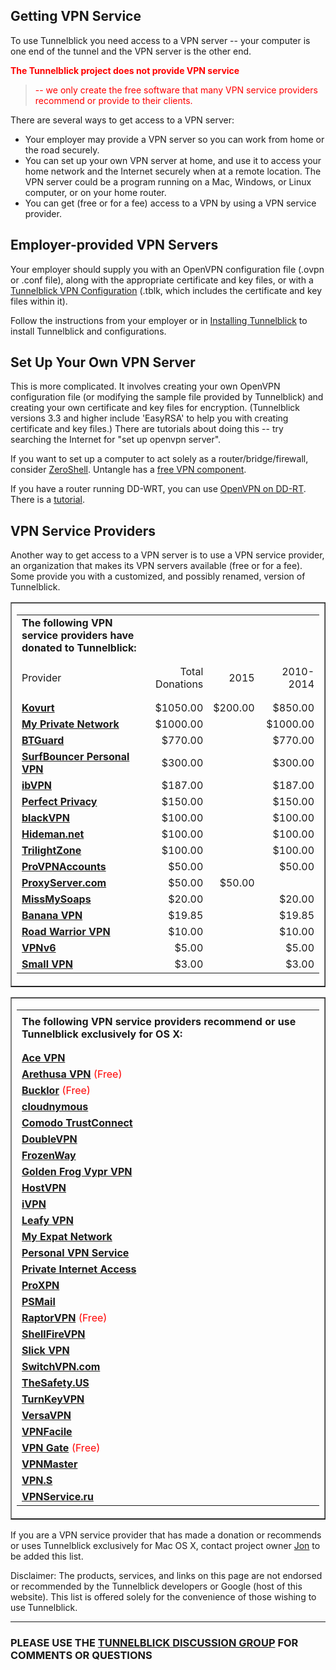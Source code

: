 ## Getting VPN Service ##
To use Tunnelblick you need access to a VPN server -- your computer is one end of the tunnel and the VPN server is the other end.

<font color='red'><b>The Tunnelblick project does not provide VPN service</b>
<blockquote>-- we only create the free software that many VPN service providers recommend or provide to their clients.</font></blockquote>

There are several ways to get access to a VPN server:

  * Your employer may provide a VPN server so you can work from home or the road securely.
  * You can set up your own VPN server at home, and use it to access your home network and the Internet securely when at a remote location. The VPN server could be a program running on a Mac, Windows, or Linux computer, or on your home router.
  * You can get (free or for a fee) access to a VPN by using a VPN service provider.

## Employer-provided VPN Servers ##
Your employer should supply you with an OpenVPN configuration file (.ovpn or .conf file), along with the appropriate certificate and key files, or with a [Tunnelblick VPN Configuration](http://code.google.com/p/tunnelblick/wiki/cConfigT) (.tblk, which includes the certificate and key files within it).

Follow the instructions from your employer or in [Installing Tunnelblick](cInstall.md) to install Tunnelblick and configurations.

## Set Up Your Own VPN Server ##
This is more complicated. It involves creating your own OpenVPN configuration file (or modifying the sample file provided by Tunnelblick) and creating your own certificate and key files for encryption. (Tunnelblick versions 3.3 and higher include 'EasyRSA' to help you with creating certificate and key files.) There are tutorials about doing this -- try searching the Internet for "set up openvpn server".

If you want to set up a computer to act solely as a router/bridge/firewall, consider [ZeroShell](http://www.zeroshell.net/eng/). Untangle has a [free VPN component](http://www.untangle.com/store/openvpn.html).

If you have a router running DD-WRT, you can use [OpenVPN on DD-RT](http://www.dd-wrt.com/wiki/index.php/OpenVPN#Enable_OpenVPN_in_the_Router). There is a [tutorial](http://www.dd-wrt.com/wiki/index.php/VPN_(the_easy_way)_v24%2B).

## VPN Service Providers ##
Another way to get access to a VPN server is to use a VPN service provider, an organization that makes its VPN servers available (free or for a fee). Some provide you with a customized, and possibly renamed, version of Tunnelblick.

<table width='100%' border='1'><tr><td>

<table width='100%' border='0'>

<tr><td><b>The following VPN service providers have donated to Tunnelblick:</b></td></tr>
<tr><td> </td><td> </td><td> </td><td> </td></tr>
<tr><td> </td><td> </td><td> </td><td> </td></tr>

<tr><td>Provider</td><td align='right'>Total Donations</td><td align='right'>2015</td><td align='right'>2010-2014</td></tr>
<tr><td> </td><td> </td><td> </td><td> </td></tr>
<tr><td> </td><td> </td><td> </td><td> </td></tr>

<tr><td><b><a href='http://www.tunnelblick.net/to.php?to=https://www.kovurt.com'>Kovurt</a></b></td>                         <td align='right'>$1050.00</td>  <td align='right'> $200.00</td>       <td align='right'>$850.00</td></tr>
<tr><td><b><a href='http://www.tunnelblick.net/to.php?to=https://my-private-network.co.uk'>My Private Network</a></b></td>   <td align='right'>$1000.00</td> <td align='right'> </td> <td align='right'>$1000.00</td></tr>
<tr><td><b><a href='http://www.tunnelblick.net/to.php?to=http://btguard.com'>BTGuard</a></b></td>                            <td align='right'>$770.00</td>        <td align='right'> </td>       <td align='right'>$770.00</td></tr>
<tr><td><b><a href='http://www.tunnelblick.net/to.php?to=http://www.surfbouncer.com'>SurfBouncer Personal VPN</a></b></td>   <td align='right'>$300.00</td>  <td align='right'> </td>       <td align='right'>$300.00</td></tr>
<tr><td><b><a href='http://www.tunnelblick.net/to.php?to=http://www.ibvpn.com'>ibVPN</a></b></td>                            <td align='right'>$187.00</td>    <td align='right'> </td>       <td align='right'>$187.00</td></tr>
<tr><td><b><a href='http://www.tunnelblick.net/to.php?to=https://www.perfect-privacy.com'>Perfect Privacy</a></b></td>       <td align='right'>$150.00</td>   <td align='right'> </td>       <td align='right'>$150.00</td></tr>
<tr><td><b><a href='http://www.tunnelblick.net/to.php?to=https://www.blackvpn.com'>blackVPN</a></b></td>                     <td align='right'>$100.00</td>  <td align='right'> </td>       <td align='right'>$100.00</td></tr>
<tr><td><b><a href='http://www.tunnelblick.net/to.php?to=https://www.hideman.net'>Hideman.net</a></b></td>                   <td align='right'>$100.00</td>  <td align='right'> </td>       <td align='right'>$100.00</td></tr>
<tr><td><b><a href='http://www.tunnelblick.net/to.php?to=http://www.trilightzone.org/services.html'>TrilightZone</a></b></td><td align='right'>$100.00</td>  <td align='right'> </td>       <td align='right'>$100.00</td></tr>
<tr><td><b><a href='http://www.tunnelblick.net/to.php?to=http://provpnaccounts.com'>ProVPNAccounts</a></b></td>              <td align='right'>$50.00</td>   <td align='right'> </td>       <td align='right'>$50.00</td></tr>
<tr><td><b><a href='http://www.tunnelblick.net/to.php?to=https://proxyserver.com'>ProxyServer.com</a></b></td>              <td align='right'>$50.00</td>   <td align='right'>$50.00</td>       <td align='right'> </td></tr>
<tr><td><b><a href='http://www.tunnelblick.net/to.php?to=http://www.missmysoaps.co.uk'>MissMySoaps</a></b></td>              <td align='right'>$20.00</td>   <td align='right'> </td>       <td align='right'>$20.00</td></tr>
<tr><td><b><a href='http://www.tunnelblick.net/to.php?to=http://www.banana-vpn.com'>Banana VPN</a></b></td>                  <td align='right'>$19.85</td>    <td align='right'> </td>       <td align='right'>$19.85</td></tr>
<tr><td><b><a href='http://www.tunnelblick.net/to.php?to=http://www.roadwarriorvpn.com'>Road Warrior VPN</a></b></td>        <td align='right'>$10.00</td>    <td align='right'> </td>       <td align='right'>$10.00</td></tr>
<tr><td><b><a href='http://www.tunnelblick.net/to.php?to=http://vpnv6.com'>VPNv6</a></b></td>                                <td align='right'>$5.00</td>    <td align='right'> </td>       <td align='right'>$5.00</td></tr>
<tr><td><b><a href='http://www.tunnelblick.net/to.php?to=http://www.smallvpn.com'>Small VPN</a></b></td>                                <td align='right'>$3.00</td>    <td align='right'> </td>       <td align='right'>$3.00</td></tr>
</table>

</td></tr></table>

<table width='100%' border='1'><tr><td>

<table border='0'><tr><td>
<tr><td><b>The following VPN service providers recommend or use Tunnelblick exclusively for OS X:</b></td></tr>
<tr><td> </td></tr>
<tr><td> </td></tr>


<tr><td><b><a href='http://www.tunnelblick.net/to.php?to=http://www.acevpn.com'>Ace VPN</a></b></td></tr>
<tr><td><b><a href='http://www.tunnelblick.net/to.php?to=http://s6n.org/arethusa'>Arethusa VPN</a></b> <font color='red'>(Free)</font><b></td></tr></b><tr><td><b><a href='http://www.tunnelblick.net/to.php?to=http://www.bucklor.com/'>Bucklor</a></b> <font color='red'>(Free)</font><b></td></tr></b><tr><td><b><a href='http://www.tunnelblick.net/to.php?to=https://cloudnymous.com'>cloudnymous</a></b></td></tr>
<tr><td><b><a href='http://www.tunnelblick.net/to.php?to=https://www.comodo.com/home/internet-security/wifi-security.php'>Comodo TrustConnect</a></b></td></tr>
<tr><td><b><a href='http://www.tunnelblick.net/to.php?to=http://www.doublevpn.com/'>DoubleVPN</a></b></td></tr>
<tr><td><b><a href='http://www.tunnelblick.net/to.php?to=http://www.frozenway.com'>FrozenWay</a></b></td></tr>
<tr><td><b><a href='http://www.tunnelblick.net/to.php?to=http://www.goldenfrog.com/vyprvpn'>Golden Frog Vypr VPN</a></b></td></tr>
<tr><td><b><a href='http://www.tunnelblick.net/to.php?to=https://www.hostvpn.com/'>HostVPN</a></b></td></tr>
<tr><td><b><a href='http://www.tunnelblick.net/to.php?to=https://www.ivpn.net'>iVPN</a></b></td></tr>
<tr><td><b><a href='http://www.tunnelblick.net/to.php?to=https://www.leafyvpn.net'>Leafy VPN</a></b></td></tr>
<tr><td><b><a href='http://www.tunnelblick.net/to.php?to=http://www.my-expat-network.co.uk'>My Expat Network</a></b></td></tr>
<tr><td><b><a href='http://www.tunnelblick.net/to.php?to=http://www.personalvpn.biz'>Personal VPN Service</a></b></td></tr>
<tr><td><b><a href='http://www.tunnelblick.net/to.php?to=https://www.privateinternetaccess.com'>Private Internet Access</a></b></td></tr>
<tr><td><b><a href='http://www.tunnelblick.net/to.php?to=http://proxpn.com'>ProXPN</a></b></td></tr>
<tr><td><b><a href='http://www.tunnelblick.net/to.php?to=http://info.psmail.net/noah'>PSMail</a></b></td></tr>
<tr><td><b><a href='http://www.tunnelblick.net/to.php?to=http://www.raptorvpn.com'>RaptorVPN</a></b> <font color='red'>(Free)</font><b></td></tr></b><tr><td><b><a href='http://www.tunnelblick.net/to.php?to=https://www.shellfire.net/vpn'>ShellFireVPN</a></b></td></tr>
<tr><td><b><a href='http://www.tunnelblick.net/to.php?to=https://www.slickvpn.com'>Slick VPN</a></b></td></tr>
<tr><td><b><a href='http://www.tunnelblick.net/to.php?to=http://switchvpn.com'>SwitchVPN.com</a></b></td></tr>
<tr><td><b><a href='http://www.tunnelblick.net/to.php?to=https://thesafety.us'>TheSafety.US</a></b></td></tr>
<tr><td><b><a href='http://www.tunnelblick.net/to.php?to=http://www.turnkeyvpn.com'>TurnKeyVPN</a></b></td></tr>
<tr><td><b><a href='http://www.tunnelblick.net/to.php?to=http://www.versavpn.com'>VersaVPN</a></b></td></tr>
<tr><td><b><a href='http://www.tunnelblick.net/to.php?to=http://vpnfacile.fr'>VPNFacile</a></b></td></tr>
<tr><td><b><a href='http://www.tunnelblick.net/to.php?to=http://www.vpngate.net/en'>VPN Gate</a></b> <font color='red'>(Free)</font><b></td></tr></b><tr><td><b><a href='http://www.tunnelblick.net/to.php?to=http://www.vpnmaster.com'>VPNMaster</a></b></td></tr>
<tr><td><b><a href='http://www.tunnelblick.net/to.php?to=https://www.vpnsecure.me'>VPN.S</a></b></td></tr>
<tr><td><b><a href='http://www.tunnelblick.net/to.php?to=http://www.vpnservice.ru'>VPNService.ru</a></b></td></tr>

</td></tr></table>

</td></tr></table>


If you are a VPN service provider that has made a donation or recommends or uses Tunnelblick exclusively for Mac OS X, contact project owner [Jon](http://code.google.com/u/jkbullard/) to be added this list.


Disclaimer: The products, services, and links on this page are not endorsed or recommended by the Tunnelblick developers or Google (host of this website). This list is offered solely for the convenience of those wishing to use Tunnelblick.


---


### PLEASE USE THE [TUNNELBLICK DISCUSSION GROUP](https://groups.google.com/forum/#!forum/tunnelblick-discuss) FOR COMMENTS OR QUESTIONS ###